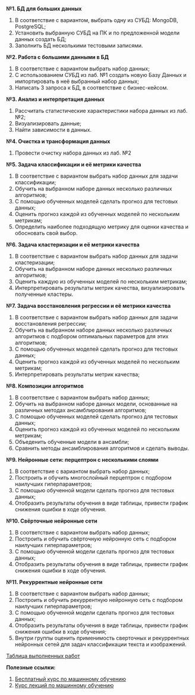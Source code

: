 **№1. БД для больших данных**
1.	В соответствие с вариантом, выбрать одну из СУБД: MongoDB, PostgreSQL;
2.	Установить выбранную СУБД на ПК и по предложенной модели данных создать БД;
3.	Заполнить БД несколькими тестовыми записями.

**№2. Работа с большими данными в БД**
1.	В соответствие с вариантом выбрать набор данных;
2.  С использованием СУБД из лаб. №1 создать новую Базу Данных и импортировать в неё выбранный набор данных;
2.	Написать 3 запроса к БД, в соответствие с бизнес-кейсом.

**№3. Анализ и интерпретация данных**
1.  Рассчитать статистические характеристики набора данных из лаб. №2;
2.	Визуализировать данные;
3.  Найти зависимости в данных.

**№4. Очистка и трансформация данных**
1.  Провести очистку набора данных из лаб. №2

**№5. Задача классификации и её метрики качества**
1.	В соответствие с вариантом выбрать набор данных для задачи классификации;
2.	Обучить на выбранном наборе данных несколько различных алгоритмов;
3.	С помощью обученных моделей сделать прогноз для тестовых данных;
4.	Оценить прогноз каждой из обученных моделей по нескольким метрикам;
5.  Определить наиболее подходящую метрику для оценки качества и обосновать свой выбор.

**№6. Задача кластеризации и её метрики качества**
1.	В соответствие с вариантом выбрать набор данных для задачи кластеризации;
2.	Обучить на выбранном наборе данных несколько различных алгоритмов;
3.	Оценить каждую из обученных моделей по нескольким метрикам;
4.	Интерпретировать результаты метрик качества, визуализировать полученные кластеры.

**№7. Задача восстановления регрессии и её метрики качества**
1.	В соответствие с вариантом выбрать набор данных для задачи восстановления регрессии;
2.	Обучить на выбранном наборе данных несколько различных алгоритмов с подбором оптимальных параметров для этих алгоритмов;
3.	С помощью обученных моделей сделать прогноз для тестовых данных;
4.	Оценить прогноз каждой из обученных моделей по нескольким метрикам; 
5.	Интерпретировать результаты метрик качества;

**№8. Композиции алгоритмов**
1.	В соответствие с вариантом выбрать набор данных;
2.  Обучить на выбранном наборе данных модели, основанные на различных методах ансамблирования алгоритмов;
3.	С помощью обученных моделей сделать прогноз для тестовых данных;
4.  Оценить прогноз каждой из обученных моделей по нескольким метрикам;
5.  Объеденить обученные модели в ансамбли;
6.	Сравнить методы ансамблирования алгоритмов и сделать выводы.

**№9. Нейронные сети: перцептрон с несколькими слоями**
1.	В соответствие с вариантом выбрать набор данных;
2.	Построить и обучить многослойный перцептрон с подбором наилучших гиперпараметров;
3.  С помощью обученной модели сделать прогноз для тестовых данных;
4.	Отобразить результаты обучения в виде таблицы, привести график снижения ошибки в ходе обучения.
 
**№10. Свёрточные нейронные сети**
1.	В соответствие с вариантом выбрать набор данных;
2.	Построить и обучить свёрточную нейронную сеть с подбором наилучших гиперпараметров;
3.  С помощью обученной модели сделать прогноз для тестовых данных;
4.	Отобразить результаты обучения в виде таблицы, привести график снижения ошибки в ходе обучения.

**№11. Рекуррентные нейронные сети**
1.	В соответствие с вариантом выбрать набор данных;
2.	Построить и обучить рекуррентную нейронную сеть с подбором наилучших гиперпараметров;
3.  С помощью обученной модели сделать прогноз для тестовых данных;
4.	Отобразить результаты обучения в виде таблицы, привести график снижения ошибки в ходе обучения;
5.	Внутри группы оценить применимость сверточных и рекуррентных нейронных сетей для задач классификации текста и изображений.

[Таблица выполненных работ](https://docs.google.com/spreadsheets/d/1KzBUYHZt4VJJDJpPUqiz79M2R9Z5RaICpqWNlRLGOqE/edit?usp=sharing)

**Полезные ссылки:**

1. [Бесплатный курс по машинному обучению](https://www.coursera.org/learn/vvedenie-mashinnoe-obuchenie)
2. [Курс лекций по машинному обучению](http://www.machinelearning.ru/wiki/index.php?title=%D0%9C%D0%B0%D1%88%D0%B8%D0%BD%D0%BD%D0%BE%D0%B5_%D0%BE%D0%B1%D1%83%D1%87%D0%B5%D0%BD%D0%B8%D0%B5_%28%D0%BA%D1%83%D1%80%D1%81_%D0%BB%D0%B5%D0%BA%D1%86%D0%B8%D0%B9%2C_%D0%9A.%D0%92.%D0%92%D0%BE%D1%80%D0%BE%D0%BD%D1%86%D0%BE%D0%B2%29)

